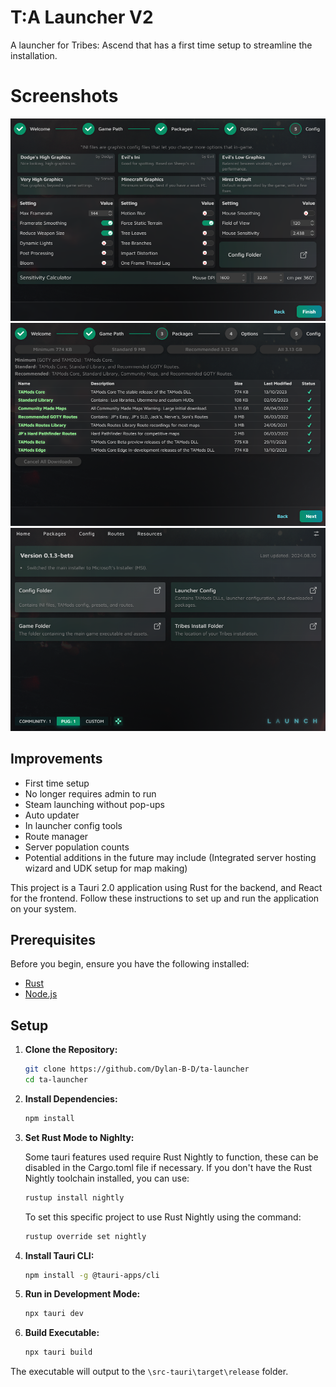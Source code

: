 # T:A Launcher V2

A launcher for Tribes: Ascend that has a first time setup to streamline the installation.


# Screenshots
![Screenshot 2](./images/config.png)
![Screenshot 3](./images/packages.png)
![Screenshot 1](./images/home.png)


## Improvements

- First time setup
- No longer requires admin to run
- Steam launching without pop-ups
- Auto updater
- In launcher config tools
- Route manager
- Server population counts
- Potential additions in the future may include (Integrated server hosting wizard and UDK setup for map making)

This project is a Tauri 2.0 application using Rust for the backend, and React for the frontend.
Follow these instructions to set up and run the application on your system.

## Prerequisites

Before you begin, ensure you have the following installed:

- [Rust](https://www.rust-lang.org/tools/install)
- [Node.js](https://nodejs.org/)

## Setup

1. **Clone the Repository:**

   ```bash
   git clone https://github.com/Dylan-B-D/ta-launcher
   cd ta-launcher

   ```

2. **Install Dependencies:**

   ```bash
   npm install

   ```

3. **Set Rust Mode to Nighlty:**

   Some tauri features used require Rust Nightly to function, these can be disabled in the Cargo.toml file if necessary.
   If you don't have the Rust Nightly toolchain installed, you can use:

   ```bash
   rustup install nightly
   ```

   To set this specific project to use Rust Nightly using the command:

   ```bash
   rustup override set nightly

   ```

4. **Install Tauri CLI:**

   ```bash
   npm install -g @tauri-apps/cli

   ```

5. **Run in Development Mode:**

   ```bash
   npx tauri dev

   ```

6. **Build Executable:**
   ```bash
   npx tauri build
   ```

The executable will output to the `\src-tauri\target\release` folder.
